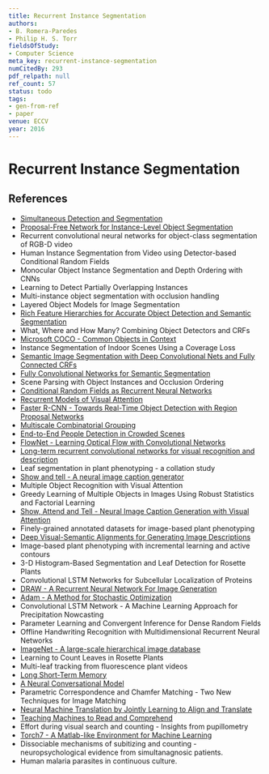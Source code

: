 ```yaml
---
title: Recurrent Instance Segmentation
authors:
- B. Romera-Paredes
- Philip H. S. Torr
fieldsOfStudy:
- Computer Science
meta_key: recurrent-instance-segmentation
numCitedBy: 293
pdf_relpath: null
ref_count: 57
status: todo
tags:
- gen-from-ref
- paper
venue: ECCV
year: 2016
---
```


# Recurrent Instance Segmentation

## References

- [Simultaneous Detection and Segmentation](./simultaneous-detection-and-segmentation.md)
- [Proposal-Free Network for Instance-Level Object Segmentation](./proposal-free-network-for-instance-level-object-segmentation.md)
- Recurrent convolutional neural networks for object-class segmentation of RGB-D video
- Human Instance Segmentation from Video using Detector-based Conditional Random Fields
- Monocular Object Instance Segmentation and Depth Ordering with CNNs
- Learning to Detect Partially Overlapping Instances
- Multi-instance object segmentation with occlusion handling
- Layered Object Models for Image Segmentation
- [Rich Feature Hierarchies for Accurate Object Detection and Semantic Segmentation](./rich-feature-hierarchies-for-accurate-object-detection-and-semantic-segmentation.md)
- What, Where and How Many? Combining Object Detectors and CRFs
- [Microsoft COCO - Common Objects in Context](./microsoft-coco-common-objects-in-context.md)
- Instance Segmentation of Indoor Scenes Using a Coverage Loss
- [Semantic Image Segmentation with Deep Convolutional Nets and Fully Connected CRFs](./semantic-image-segmentation-with-deep-convolutional-nets-and-fully-connected-crfs.md)
- [Fully Convolutional Networks for Semantic Segmentation](./fully-convolutional-networks-for-semantic-segmentation.md)
- Scene Parsing with Object Instances and Occlusion Ordering
- [Conditional Random Fields as Recurrent Neural Networks](./conditional-random-fields-as-recurrent-neural-networks.md)
- [Recurrent Models of Visual Attention](./recurrent-models-of-visual-attention.md)
- [Faster R-CNN - Towards Real-Time Object Detection with Region Proposal Networks](./faster-r-cnn-towards-real-time-object-detection-with-region-proposal-networks.md)
- [Multiscale Combinatorial Grouping](./multiscale-combinatorial-grouping.md)
- [End-to-End People Detection in Crowded Scenes](./end-to-end-people-detection-in-crowded-scenes.md)
- [FlowNet - Learning Optical Flow with Convolutional Networks](./flownet-learning-optical-flow-with-convolutional-networks.md)
- [Long-term recurrent convolutional networks for visual recognition and description](./long-term-recurrent-convolutional-networks-for-visual-recognition-and-description.md)
- Leaf segmentation in plant phenotyping - a collation study
- [Show and tell - A neural image caption generator](./show-and-tell-a-neural-image-caption-generator.md)
- Multiple Object Recognition with Visual Attention
- Greedy Learning of Multiple Objects in Images Using Robust Statistics and Factorial Learning
- [Show, Attend and Tell - Neural Image Caption Generation with Visual Attention](./show-attend-and-tell-neural-image-caption-generation-with-visual-attention.md)
- Finely-grained annotated datasets for image-based plant phenotyping
- [Deep Visual-Semantic Alignments for Generating Image Descriptions](./deep-visual-semantic-alignments-for-generating-image-descriptions.md)
- Image-based plant phenotyping with incremental learning and active contours
- 3-D Histogram-Based Segmentation and Leaf Detection for Rosette Plants
- Convolutional LSTM Networks for Subcellular Localization of Proteins
- [DRAW - A Recurrent Neural Network For Image Generation](./draw-a-recurrent-neural-network-for-image-generation.md)
- [Adam - A Method for Stochastic Optimization](./adam-a-method-for-stochastic-optimization.md)
- Convolutional LSTM Network - A Machine Learning Approach for Precipitation Nowcasting
- Parameter Learning and Convergent Inference for Dense Random Fields
- Offline Handwriting Recognition with Multidimensional Recurrent Neural Networks
- [ImageNet - A large-scale hierarchical image database](./imagenet-a-large-scale-hierarchical-image-database.md)
- Learning to Count Leaves in Rosette Plants
- Multi-leaf tracking from fluorescence plant videos
- [Long Short-Term Memory](./long-short-term-memory.md)
- [A Neural Conversational Model](./a-neural-conversational-model.md)
- Parametric Correspondence and Chamfer Matching - Two New Techniques for Image Matching
- [Neural Machine Translation by Jointly Learning to Align and Translate](./neural-machine-translation-by-jointly-learning-to-align-and-translate.md)
- [Teaching Machines to Read and Comprehend](./teaching-machines-to-read-and-comprehend.md)
- Effort during visual search and counting - Insights from pupillometry
- [Torch7 - A Matlab-like Environment for Machine Learning](./torch7-a-matlab-like-environment-for-machine-learning.md)
- Dissociable mechanisms of subitizing and counting - neuropsychological evidence from simultanagnosic patients.
- Human malaria parasites in continuous culture.

